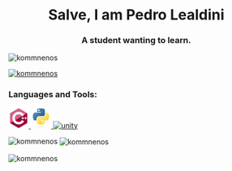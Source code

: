 <h1 align="center">Salve, I am Pedro Lealdini</h1>
<h3 align="center">A student wanting to learn.</h3>

<p align="left"> <img src="https://komarev.com/ghpvc/?username=kommnenos&label=Profile%20views&color=0e75b6&style=flat" alt="kommnenos" /> </p>

<p align="left"> <a href="https://github.com/ryo-ma/github-profile-trophy"><img src="https://github-profile-trophy.vercel.app/?username=kommnenos" alt="kommnenos" /></a> </p>


<h3 align="left">Languages and Tools:</h3>
<p align="left"> <a href="https://www.w3schools.com/cpp/" target="_blank"> <img src="https://raw.githubusercontent.com/devicons/devicon/master/icons/cplusplus/cplusplus-original.svg" alt="cplusplus" width="40" height="40"/> </a> <a href="https://www.python.org" target="_blank"> <img src="https://raw.githubusercontent.com/devicons/devicon/master/icons/python/python-original.svg" alt="python" width="40" height="40"/> </a> <a href="https://unity.com/" target="_blank"> <img src="https://www.vectorlogo.zone/logos/unity3d/unity3d-icon.svg" alt="unity" width="40" height="40"/> </a> </p>

<p><img align="left" src="https://github-readme-stats.vercel.app/api/top-langs?username=kommnenos&show_icons=true&locale=en&layout=compact" alt="kommnenos" /></p>

<p>&nbsp;<img align="center" src="https://github-readme-stats.vercel.app/api?username=kommnenos&show_icons=true&locale=en" alt="kommnenos" /></p>

<p><img align="center" src="https://github-readme-streak-stats.herokuapp.com/?user=kommnenos&" alt="kommnenos" /></p>
